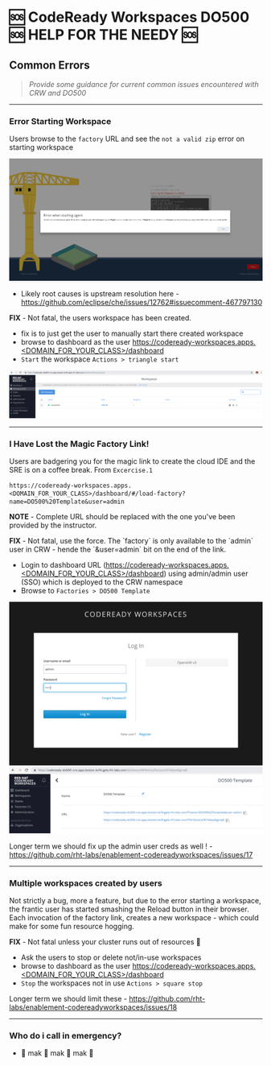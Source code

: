 # 🆘 CodeReady Workspaces DO500 🆘 HELP FOR THE NEEDY 🆘

## Common Errors
> _Provide some guidance for current common issues encountered with CRW and DO500_
____

### Error Starting Workspace

Users browse to the `factory` URL and see the `not a valid zip` error on starting workspace

![not-a-valid-zip](images/not-a-valid-zip.png)

- Likely root causes is upstream resolution here - https://github.com/eclipse/che/issues/12762#issuecomment-467797130

<p class="tip">
<b>FIX</b> - Not fatal, the users workspace has been created.

- fix is to just get the user to manually start there created workspace
- browse to dashboard as the user https://codeready-workspaces.apps.<DOMAIN_FOR_YOUR_CLASS>/dashboard
- `Start` the workspace `Actions > triangle start`
</p>

![not-a-valid-zip-fix](images/not-a-valid-zip-fix.png)

____

### I Have Lost the Magic Factory Link!

Users are badgering you for the magic link to create the cloud IDE and the SRE is on a coffee break. From `Excercise.1`

```
https://codeready-workspaces.apps.<DOMAIN_FOR_YOUR_CLASS>/dashboard/#/load-factory?name=DO500%20Template&user=admin
```
<p class="tip">
<b>NOTE</b> - Complete URL should be replaced with the one you've been provided by the instructor.
</p>

<p class="tip">
<b>FIX</b> - Not fatal, use the force. The `factory` is only available to the `admin` user in CRW - hende the `&user=admin` bit on the end of the link.

- Login to dashboard URL (https://codeready-workspaces.apps.<DOMAIN_FOR_YOUR_CLASS>/dashboard) using admin/admin user (SSO) which is deployed to the CRW namespace
- Browse to `Factories > DO500 Template`
</p>

![admin-login-crw](images/admin-login-crw.png)
![factory-link](images/factory-link.png)

Longer term we should fix up the admin user creds as well ! - https://github.com/rht-labs/enablement-codereadyworkspaces/issues/17

____

### Multiple workspaces created by users

Not strictly a bug, more a feature, but due to the error starting a workspace, the frantic user has started smashing the Reload button in their browser. Each invocation of the factory link, creates a new workspace - which could make for some fun resource hogging.

<p class="tip">
<b>FIX</b> - Not fatal unless your cluster runs out of resources 🤠

- Ask the users to stop or delete not/in-use workspaces
- browse to dashboard as the user https://codeready-workspaces.apps.<DOMAIN_FOR_YOUR_CLASS>/dashboard
- `Stop` the workspaces not in use `Actions > square stop`
</p>

Longer term we should limit these - https://github.com/rht-labs/enablement-codereadyworkspaces/issues/18

____

### Who do i call in emergency?

- 📴 mak 📴 mak 📴 mak 📴